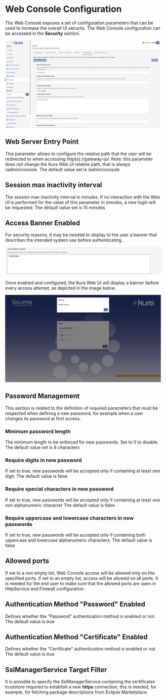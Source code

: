 # Web Console Configuration

The Web Console exposes a set of configuration parameters that can be used to increase the overall UI security. The Web Console configuration can be accessed in the **Security** section.

![Web Console Configuration](./images/web-console-configuration.png)

## Web Server Entry Point

This parameter allows to configure the relative path that the user will be redirected to when accessing http(s)://gateway-ip/. Note: this parameter does not change the Kura Web UI relative path, that is always /admin/console.
The default value set is /admin/console

## Session max inactivity interval

The session max inactivity interval in minutes. If no interaction with the Web UI is performed for the value of this parameter in minutes, a new login will be requested.
The default value set is 15 minutes

## Access Banner Enabled

For security reasons, it may be needed to display to the user a banner that describes the intended system use before authenticating.

![Web Console Configuration Access Banner Content](./images/web-console-configuration-access-banner-content.png)

Once enabled and configured, the Kura Web UI will display a banner before every access attempt, as depicted in the image below.

![Web Console Configuration Access Banner Login](./images/web-console-configuration-access-banner-login.png)

## Password Management

This section is related to the definition of required parameters that must be respected when defining a new password, for example when a user changes its password at first access.

### Minimum password length

The minimum length to be enforced for new passwords. Set to 0 to disable.
The default value set is 8 characters

### Require digits in new password

If set to true, new passwords will be accepted only if containing at least one digit.
The default value is false

### Require special characters in new password

If set to true, new passwords will be accepted only if containing at least one non alphanumeric character
The default value is false

### Require uppercase and lowercase characters in new passwords

If set to true, new passwords will be accepted only if containing both uppercase and lowercase alphanumeric characters.
The default value is false

## Allowed ports

If set to a non empty list, Web Console access will be allowed only on the specified ports. If set to an empty list, access will be allowed on all ports. It is needed for the end user to make sure that the allowed ports are open in HttpService and Firewall configuration.

## Authentication Method "Password" Enabled

Defines whether the "Password" authentication method is enabled or not.
The default value is true

## Authentication Method "Certificate" Enabled

Defines whether the "Certificate" authentication method is enabled or not
The default value is true

## SslManagerService Target Filter

It is possible to specify the SslManagerService containing the certificates truststore required to establish a new **https** connection, this is needed, for example, for fetching package descriptions from Eclipse Marketplace.


